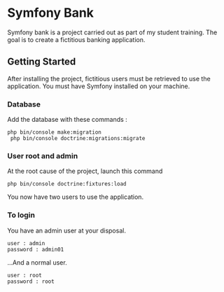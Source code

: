 # Symfony Bank

Symfony bank is a project carried out as part of my student training. The goal is to create a fictitious banking application.

## Getting Started

After installing the project, fictitious users must be retrieved to use the application.
You must have Symfony installed on your machine. 

### Database

Add the database with these commands : 

```
php bin/console make:migration
 php bin/console doctrine:migrations:migrate
```

### User root and admin

At the root cause of the project, launch this command

```
php bin/console doctrine:fixtures:load
```
You now have two users to use the application. 

### To login

You have an admin user at your disposal. 

```
user : admin 
password : admin01
```

...And a normal user. 

```
user : root
password : root
```

